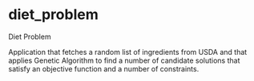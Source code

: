 # diet_problem
Diet Problem 

Application that fetches a random list of ingredients from USDA and that applies Genetic Algorithm to find a number of candidate solutions that satisfy an objective function and a number of constraints.
